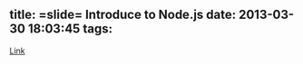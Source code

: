 title: =slide= Introduce to Node.js
date: 2013-03-30 18:03:45
tags:
---

[Link](/slides/introtonode)